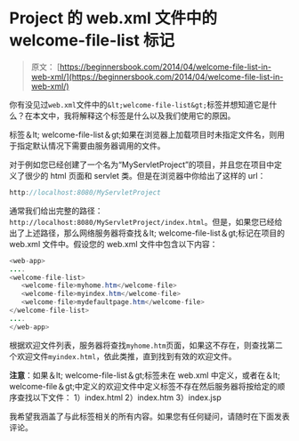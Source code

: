 # Project 的 web.xml 文件中的 welcome-file-list 标记

> 原文： [https://beginnersbook.com/2014/04/welcome-file-list-in-web-xml/](https://beginnersbook.com/2014/04/welcome-file-list-in-web-xml/)

你有没见过`web.xml`文件中的`&lt;welcome-file-list&gt;`标签并想知道它是什么？在本文中，我将解释这个标签是什么以及我们使用它的原因。

标签＆lt; welcome-file-list＆gt;如果在浏览器上加载项目时未指定文件名，则用于指定默认情况下需要由服务器调用的文件。

对于例如您已经创建了一个名为“MyServletProject”的项目，并且您在项目中定义了很少的 html 页面和 servlet 类。但是在浏览器中你给出了这样的 url：

```java
http://localhost:8080/MyServletProject
```

通常我们给出完整的路径：`http://localhost:8080/MyServletProject/index.html`。但是，如果您已经给出了上述路径，那么网络服务器将查找＆lt; welcome-file-list＆gt;标记在项目的 web.xml 文件中。假设您的 web.xml 文件中包含以下内容：

```java
<web-app>
....
<welcome-file-list>
   <welcome-file>myhome.htm</welcome-file>
   <welcome-file>myindex.htm</welcome-file>
   <welcome-file>mydefaultpage.htm</welcome-file>
</welcome-file-list>
....
</web-app>
```

根据欢迎文件列表，服务器将查找`myhome.htm`页面，如果这不存在，则查找第二个欢迎文件`myindex.html`，依此类推，直到找到有效的欢迎文件。

**注意**：如果＆lt; welcome-file-list＆gt;标签未在 web.xml 中定义，或者在＆lt; welcome-file＆gt;中定义的欢迎文件中定义标签不存在然后服务器将按给定的顺序查找以下文件：
1）index.html
2）index.htm
3）index.jsp

我希望我涵盖了与此标签相关的所有内容。如果您有任何疑问，请随时在下面发表评论。